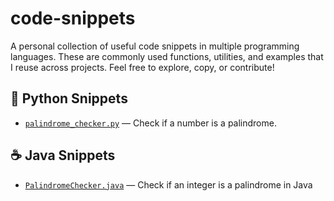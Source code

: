 # code-snippets
A personal collection of useful code snippets in multiple programming languages. These are commonly used functions, utilities, and examples that I reuse across projects.
Feel free to explore, copy, or contribute!
## 🐍 Python Snippets

- [`palindrome_checker.py`](python/palindrome_checker.py) — Check if a number is a palindrome.

## ☕ Java Snippets

- [`PalindromeChecker.java`](java/PalindromeChecker.java) — Check if an integer is a palindrome in Java

